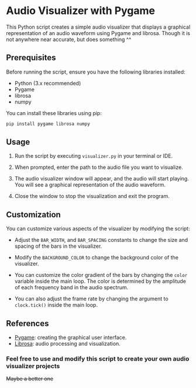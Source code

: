 # Audio Visualizer with Pygame

This Python script creates a simple audio visualizer that displays a graphical representation of an audio waveform using Pygame and librosa. Though it is not anywhere near accurate, but does something ^^

## Prerequisites

Before running the script, ensure you have the following libraries installed:

- Python (3.x recommended)
- Pygame
- librosa
- numpy

You can install these libraries using pip:

```bash
pip install pygame librosa numpy
```

## Usage

1. Run the script by executing `visualizer.py` in your terminal or IDE.

2. When prompted, enter the path to the audio file you want to visualize.

3. The audio visualizer window will appear, and the audio will start playing. You will see a graphical representation of the audio waveform.

4. Close the window to stop the visualization and exit the program.

## Customization

You can customize various aspects of the visualizer by modifying the script:

- Adjust the `BAR_WIDTH`, and `BAR_SPACING` constants to change the size and spacing of the bars in the visualizer.

- Modify the `BACKGROUND_COLOR` to change the background color of the visualizer.

- You can customize the color gradient of the bars by changing the `color` variable inside the main loop. The color is determined by the amplitude of each frequency band in the audio spectrum.

- You can also adjust the frame rate by changing the argument to `clock.tick()` inside the main loop.

## References


- [Pygame](https://www.pygame.org/): creating the graphical user interface.
- [Librosa](https://librosa.org/): audio processing and visualization.

### Feel free to use and modify this script to create your own audio visualizer projects
~~Maybe a better one~~
